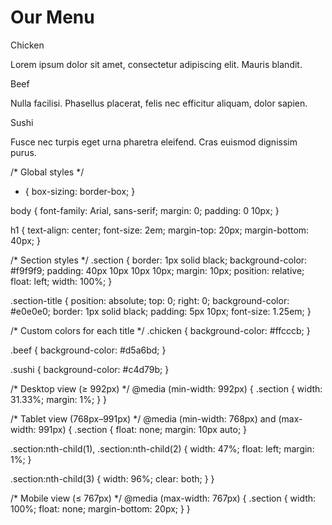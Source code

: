 
<!DOCTYPE html>
<html lang="en">
<head>
  <meta charset="UTF-8">
  <title>Our Menu</title>
  <link rel="stylesheet" href="css/style.css">
</head>
<body>
  <h1>Our Menu</h1>

  <div class="section">
    <div class="section-title chicken">Chicken</div>
    <p>Lorem ipsum dolor sit amet, consectetur adipiscing elit. Mauris blandit.</p>
  </div>

  <div class="section">
    <div class="section-title beef">Beef</div>
    <p>Nulla facilisi. Phasellus placerat, felis nec efficitur aliquam, dolor sapien.</p>
  </div>
  <div class="section">
    <div class="section-title sushi">Sushi</div>
    <p>Fusce nec turpis eget urna pharetra eleifend. Cras euismod dignissim purus.</p>
  </div>
</body>
</html>
  
/* Global styles */
* {
  box-sizing: border-box;
}

body {
  font-family: Arial, sans-serif;
  margin: 0;
  padding: 0 10px;
}

h1 {
  text-align: center;
  font-size: 2em;
  margin-top: 20px;
  margin-bottom: 40px;
}

/* Section styles */
.section {
  border: 1px solid black;
  background-color: #f9f9f9;
  padding: 40px 10px 10px 10px;
  margin: 10px;
  position: relative;
  float: left;
  width: 100%;
}

.section-title {
  position: absolute;
  top: 0;
  right: 0;
  background-color: #e0e0e0;
  border: 1px solid black;
  padding: 5px 10px;
  font-size: 1.25em;
}

/* Custom colors for each title */
.chicken {
  background-color: #ffcccb;
}

.beef {
  background-color: #d5a6bd;
}

.sushi {
  background-color: #c4d79b;
}

/* Desktop view (≥ 992px) */
@media (min-width: 992px) {
  .section {
    width: 31.33%;
    margin: 1%;
  }
}

/* Tablet view (768px–991px) */
@media (min-width: 768px) and (max-width: 991px) {
  .section {
    float: none;
    margin: 10px auto;
  }

  .section:nth-child(1),
  .section:nth-child(2) {
    width: 47%;
    float: left;
    margin: 1%;
  }

  .section:nth-child(3) {
    width: 96%;
    clear: both;
  }
}

/* Mobile view (≤ 767px) */
@media (max-width: 767px) {
  .section {
    width: 100%;
    float: none;
    margin-bottom: 20px;
  }
}
